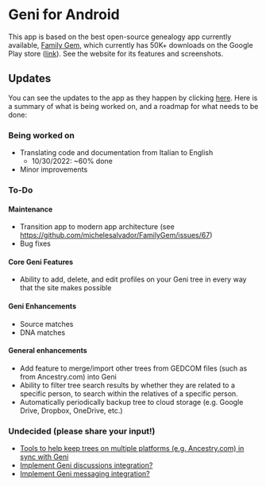 # Geni for Android

This app is based on the best open-source genealogy app currently available, [Family Gem](https://www.familygem.app/), which currently has 50K+ downloads on the Google Play store ([link](https://play.google.com/store/apps/details?id=app.familygem)). See the website for its features and screenshots.

## Updates
You can see the updates to the app as they happen by clicking [here](../../commits/master?author=shmueldabomb441). 
Here is a summary of what is being worked on, and a roadmap for what needs to be done:

### Being worked on
 - Translating code and documentation from Italian to English
   - 10/30/2022: ~60% done 
 - Minor improvements
 
### To-Do

#### Maintenance

 - Transition app to modern app architecture (see https://github.com/michelesalvador/FamilyGem/issues/67)
 - Bug fixes
 
#### Core Geni Features
 - Ability to add, delete, and edit profiles on your Geni tree in every way that the site makes possible

#### Geni Enhancements
 - Source matches
 - DNA matches
 
#### General enhancements
 - Add feature to merge/import other trees from GEDCOM files (such as from Ancestry.com) into Geni
 - Ability to filter tree search results by whether they are related to a specific person, to search within the relatives of a specific person.
 - Automatically periodically backup tree to cloud storage (e.g. Google Drive, Dropbox, OneDrive, etc.)
### Undecided (please share your input!)
 - [Tools to help keep trees on multiple platforms (e.g. Ancestry.com) in sync with Geni](../../discussions/5)
 - [Implement Geni discussions integration?](../../discussions/2)
 - [Implement Geni messaging integration?](../../discussions/4)
